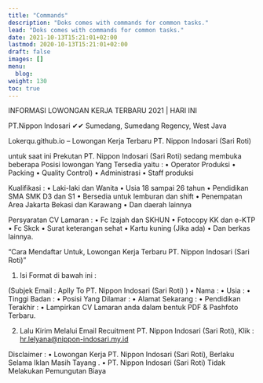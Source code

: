 ```yaml
---
title: "Commands"
description: "Doks comes with commands for common tasks."
lead: "Doks comes with commands for common tasks."
date: 2021-10-13T15:21:01+02:00
lastmod: 2020-10-13T15:21:01+02:00
draft: false
images: []
menu:
  blog:
weight: 130
toc: true
---
```


INFORMASI LOWONGAN KERJA TERBARU 2021 | HARI INI

PT.Nippon Indosari ✔✔
Sumedang, Sumedang Regency, West Java

Lokerqu.github.io – Lowongan Kerja Terbaru PT. Nippon Indosari (Sari Roti)

untuk saat ini Prekutan PT. Nippon Indosari (Sari Roti) sedang membuka beberapa Posisi lowongan Yang Tersedia yaitu :
• Operator Produksi
• Packing
• Quality Control)
• Administrasi
• Staff produksi

Kualifikasi :
• Laki-laki dan Wanita
• Usia 18 sampai 26 tahun
• Pendidikan SMA SMK D3 dan S1
• Bersedia untuk lemburan dan shift
• Penempatan Area Jakarta Bekasi dan Karawang
• Dan daerah lainnya

Persyaratan CV Lamaran :
• Fc Izajah dan SKHUN
• Fotocopy KK dan e-KTP
• Fc Skck
• Surat keterangan sehat
• Kartu kuning (Jika ada)
• Dan berkas lainnya.

“Cara Mendaftar Untuk, Lowongan Kerja Terbaru PT. Nippon Indosari (Sari Roti)”

1. Isi Format di bawah ini :

(Subjek Email : Aplly To PT. Nippon Indosari (Sari Roti) )
• Nama :
• Usia :
• Tinggi Badan :
• Posisi Yang Dilamar :
• Alamat Sekarang :
• Pendidikan Terakhir :
• Lampirkan CV Lamaran anda dalam bentuk PDF & Pashfoto Terbaru.

2. Lalu Kirim Melalui Email Recuitment PT. Nippon Indosari (Sari Roti), Klik : hr.lelyana@nippon-indosari.my.id

Disclaimer :
• Lowongan Kerja PT. Nippon Indosari (Sari Roti), Berlaku Selama Iklan Masih Tayang .
• PT. Nippon Indosari (Sari Roti) Tidak Melakukan Pemungutan Biaya
